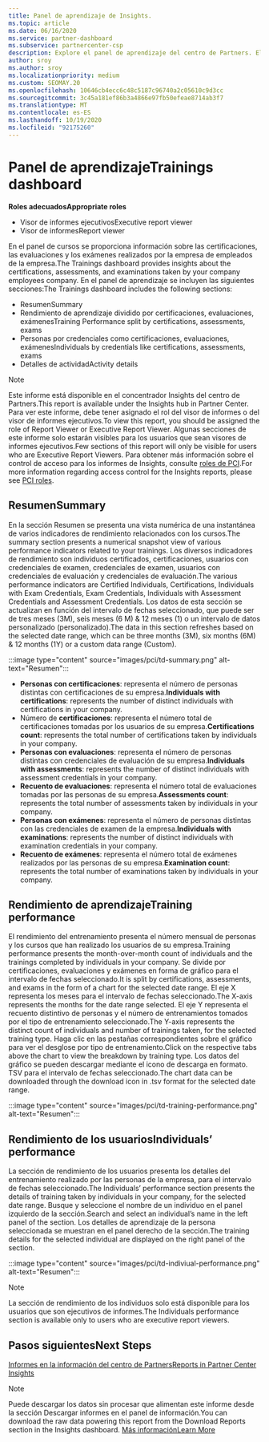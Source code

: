 ```yaml
---
title: Panel de aprendizaje de Insights.
ms.topic: article
ms.date: 06/16/2020
ms.service: partner-dashboard
ms.subservice: partnercenter-csp
description: Explore el panel de aprendizaje del centro de Partners. El entrenamiento es uno de los informes disponibles en el área del centro de Partners (PCI).
author: sroy
ms.author: sroy
ms.localizationpriority: medium
ms.custom: SEOMAY.20
ms.openlocfilehash: 10646cb4ecc6c48c5187c96740a2c05610c9d3cc
ms.sourcegitcommit: 3c45a181ef86b3a4866e97fb50efeae8714ab3f7
ms.translationtype: MT
ms.contentlocale: es-ES
ms.lasthandoff: 10/19/2020
ms.locfileid: "92175260"
---
```

# <a name="trainings-dashboard"></a><span data-ttu-id="ad742-104">Panel de aprendizaje</span><span class="sxs-lookup"><span data-stu-id="ad742-104">Trainings dashboard</span></span>

<span data-ttu-id="ad742-105">**Roles adecuados**</span><span class="sxs-lookup"><span data-stu-id="ad742-105">**Appropriate roles**</span></span>
- <span data-ttu-id="ad742-106">Visor de informes ejecutivos</span><span class="sxs-lookup"><span data-stu-id="ad742-106">Executive report viewer</span></span>
- <span data-ttu-id="ad742-107">Visor de informes</span><span class="sxs-lookup"><span data-stu-id="ad742-107">Report viewer</span></span>

<span data-ttu-id="ad742-108">En el panel de cursos se proporciona información sobre las certificaciones, las evaluaciones y los exámenes realizados por la empresa de empleados de la empresa.</span><span class="sxs-lookup"><span data-stu-id="ad742-108">The Trainings dashboard provides insights about the certifications, assessments, and examinations taken by your company employees company.</span></span> <span data-ttu-id="ad742-109">En el panel de aprendizaje se incluyen las siguientes secciones:</span><span class="sxs-lookup"><span data-stu-id="ad742-109">The Trainings dashboard includes the following sections:</span></span>

- <span data-ttu-id="ad742-110">Resumen</span><span class="sxs-lookup"><span data-stu-id="ad742-110">Summary</span></span>
- <span data-ttu-id="ad742-111">Rendimiento de aprendizaje dividido por certificaciones, evaluaciones, exámenes</span><span class="sxs-lookup"><span data-stu-id="ad742-111">Training Performance split by certifications, assessments, exams</span></span>
- <span data-ttu-id="ad742-112">Personas por credenciales como certificaciones, evaluaciones, exámenes</span><span class="sxs-lookup"><span data-stu-id="ad742-112">Individuals by credentials like certifications, assessments, exams</span></span>
- <span data-ttu-id="ad742-113">Detalles de actividad</span><span class="sxs-lookup"><span data-stu-id="ad742-113">Activity details</span></span>

>[!NOTE] 
><span data-ttu-id="ad742-114">Este informe está disponible en el concentrador Insights del centro de Partners.</span><span class="sxs-lookup"><span data-stu-id="ad742-114">This report is available under the Insights hub in Partner Center.</span></span> <span data-ttu-id="ad742-115">Para ver este informe, debe tener asignado el rol del visor de informes o del visor de informes ejecutivos.</span><span class="sxs-lookup"><span data-stu-id="ad742-115">To view this report, you should be assigned the role of Report Viewer or Executive Report Viewer.</span></span> <span data-ttu-id="ad742-116">Algunas secciones de este informe solo estarán visibles para los usuarios que sean visores de informes ejecutivos.</span><span class="sxs-lookup"><span data-stu-id="ad742-116">Few sections of this report will only be visible for users who are Executive Report Viewers.</span></span> <span data-ttu-id="ad742-117">Para obtener más información sobre el control de acceso para los informes de Insights, consulte [roles de PCI](pci-roles.md).</span><span class="sxs-lookup"><span data-stu-id="ad742-117">For more information regarding access control for the Insights reports, please see [PCI roles](pci-roles.md).</span></span>

## <a name="summary"></a><span data-ttu-id="ad742-118">Resumen</span><span class="sxs-lookup"><span data-stu-id="ad742-118">Summary</span></span>

<span data-ttu-id="ad742-119">En la sección Resumen se presenta una vista numérica de una instantánea de varios indicadores de rendimiento relacionados con los cursos.</span><span class="sxs-lookup"><span data-stu-id="ad742-119">The summary section presents a numerical snapshot view of various performance indicators related to your trainings.</span></span> <span data-ttu-id="ad742-120">Los diversos indicadores de rendimiento son individuos certificados, certificaciones, usuarios con credenciales de examen, credenciales de examen, usuarios con credenciales de evaluación y credenciales de evaluación.</span><span class="sxs-lookup"><span data-stu-id="ad742-120">The various performance indicators are Certified Individuals, Certifications, Individuals with Exam Credentials, Exam Credentials, Individuals with Assessment Credentials and Assessment Credentials.</span></span> <span data-ttu-id="ad742-121">Los datos de esta sección se actualizan en función del intervalo de fechas seleccionado, que puede ser de tres meses (3M), seis meses (6 M) & 12 meses (1) o un intervalo de datos personalizado (personalizado).</span><span class="sxs-lookup"><span data-stu-id="ad742-121">The data in this section refreshes based on the selected date range, which can be three months (3M), six months (6M) & 12 months (1Y) or a custom data range (Custom).</span></span> 

:::image type="content" source="images/pci/td-summary.png" alt-text="Resumen":::

- <span data-ttu-id="ad742-123">**Personas con certificaciones**: representa el número de personas distintas con certificaciones de su empresa.</span><span class="sxs-lookup"><span data-stu-id="ad742-123">**Individuals with certifications**: represents the number of distinct individuals with certifications in your company.</span></span>
- <span data-ttu-id="ad742-124">Número de **certificaciones**: representa el número total de certificaciones tomadas por los usuarios de su empresa.</span><span class="sxs-lookup"><span data-stu-id="ad742-124">**Certifications count**: represents the total number of certifications taken by individuals in your company.</span></span>
- <span data-ttu-id="ad742-125">**Personas con evaluaciones**: representa el número de personas distintas con credenciales de evaluación de su empresa.</span><span class="sxs-lookup"><span data-stu-id="ad742-125">**Individuals with assessments**: represents the number of distinct individuals with assessment credentials in your company.</span></span> 
- <span data-ttu-id="ad742-126">**Recuento de evaluaciones**: representa el número total de evaluaciones tomadas por las personas de su empresa.</span><span class="sxs-lookup"><span data-stu-id="ad742-126">**Assessments count**: represents the total number of assessments taken by individuals in your company.</span></span>
- <span data-ttu-id="ad742-127">**Personas con exámenes**: representa el número de personas distintas con las credenciales de examen de la empresa.</span><span class="sxs-lookup"><span data-stu-id="ad742-127">**Individuals with examinations**: represents the number of distinct individuals with examination credentials in your company.</span></span> 
- <span data-ttu-id="ad742-128">**Recuento de exámenes**: representa el número total de exámenes realizados por las personas de su empresa.</span><span class="sxs-lookup"><span data-stu-id="ad742-128">**Examination count**: represents the total number of examinations taken by individuals in your company.</span></span>

## <a name="training-performance"></a><span data-ttu-id="ad742-129">Rendimiento de aprendizaje</span><span class="sxs-lookup"><span data-stu-id="ad742-129">Training performance</span></span>

<span data-ttu-id="ad742-130">El rendimiento del entrenamiento presenta el número mensual de personas y los cursos que han realizado los usuarios de su empresa.</span><span class="sxs-lookup"><span data-stu-id="ad742-130">Training performance presents the month-over-month count of individuals and the trainings completed by individuals in your company.</span></span> <span data-ttu-id="ad742-131">Se divide por certificaciones, evaluaciones y exámenes en forma de gráfico para el intervalo de fechas seleccionado.</span><span class="sxs-lookup"><span data-stu-id="ad742-131">It is split by certifications, assessments, and exams in the form of a chart for the selected date range.</span></span> <span data-ttu-id="ad742-132">El eje X representa los meses para el intervalo de fechas seleccionado.</span><span class="sxs-lookup"><span data-stu-id="ad742-132">The X-axis represents the months for the date range selected.</span></span> <span data-ttu-id="ad742-133">El eje Y representa el recuento distintivo de personas y el número de entrenamientos tomados por el tipo de entrenamiento seleccionado.</span><span class="sxs-lookup"><span data-stu-id="ad742-133">The Y-axis represents the distinct count of individuals and number of trainings taken, for the selected training type.</span></span> <span data-ttu-id="ad742-134">Haga clic en las pestañas correspondientes sobre el gráfico para ver el desglose por tipo de entrenamiento.</span><span class="sxs-lookup"><span data-stu-id="ad742-134">Click on the respective tabs above the chart to view the breakdown by training type.</span></span> <span data-ttu-id="ad742-135">Los datos del gráfico se pueden descargar mediante el icono de descarga en formato. TSV para el intervalo de fechas seleccionado.</span><span class="sxs-lookup"><span data-stu-id="ad742-135">The chart data can be downloaded through the download icon in .tsv format for the selected date range.</span></span>

:::image type="content" source="images/pci/td-training-performance.png" alt-text="Resumen":::

## <a name="individuals-performance"></a><span data-ttu-id="ad742-137">Rendimiento de los usuarios</span><span class="sxs-lookup"><span data-stu-id="ad742-137">Individuals’ performance</span></span>

<span data-ttu-id="ad742-138">La sección de rendimiento de los usuarios presenta los detalles del entrenamiento realizado por las personas de la empresa, para el intervalo de fechas seleccionado.</span><span class="sxs-lookup"><span data-stu-id="ad742-138">The Individuals’ performance section presents the details of training taken by individuals in your company, for the selected date range.</span></span> <span data-ttu-id="ad742-139">Busque y seleccione el nombre de un individuo en el panel izquierdo de la sección.</span><span class="sxs-lookup"><span data-stu-id="ad742-139">Search and select an individual’s name in the left panel of the section.</span></span> <span data-ttu-id="ad742-140">Los detalles de aprendizaje de la persona seleccionada se muestran en el panel derecho de la sección.</span><span class="sxs-lookup"><span data-stu-id="ad742-140">The training details for the selected individual are displayed on the right panel of the section.</span></span>

:::image type="content" source="images/pci/td-indiviual-performance.png" alt-text="Resumen":::

>[!NOTE] 
> <span data-ttu-id="ad742-142">La sección de rendimiento de los individuos solo está disponible para los usuarios que son ejecutivos de informes.</span><span class="sxs-lookup"><span data-stu-id="ad742-142">The Individuals performance section is available only to users who are executive report viewers.</span></span> 

## <a name="next-steps"></a><span data-ttu-id="ad742-143">Pasos siguientes</span><span class="sxs-lookup"><span data-stu-id="ad742-143">Next Steps</span></span>

[<span data-ttu-id="ad742-144">Informes en la información del centro de Partners</span><span class="sxs-lookup"><span data-stu-id="ad742-144">Reports in Partner Center Insights</span></span>](partner-center-insights.md)

>[!NOTE] 
> <span data-ttu-id="ad742-145">Puede descargar los datos sin procesar que alimentan este informe desde la sección Descargar informes en el panel de información.</span><span class="sxs-lookup"><span data-stu-id="ad742-145">You can download the raw data powering this report from the Download Reports section in the Insights dashboard.</span></span> [<span data-ttu-id="ad742-146">Más información</span><span class="sxs-lookup"><span data-stu-id="ad742-146">Learn More</span></span>](pci-download-reports.md)